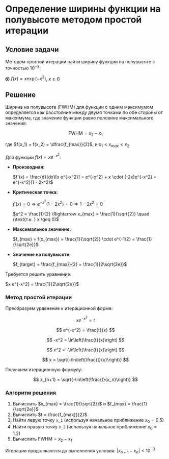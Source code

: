 # Определение ширины функции на полувысоте методом простой итерации

## Условие задачи

Методом простой итерации найти ширину функции на полувысоте с точностью $10^{-3}$:

**б)** $f(x) = x \exp(-x^2)$, $x \geq 0$

## Решение

Ширина на полувысоте (FWHM) для функции с одним максимумом определяется как расстояние между двумя точками по обе стороны от максимума, где значение функции равно половине максимального значения:

$$
\text{FWHM} = x_2 - x_1
$$

где $f(x_1) = f(x_2) = \dfrac{f_{max}}{2}$, и $x_1 < x_{max} < x_2$

Для функции $f(x) = x e^{-x^2}$:

- **Производная:**
  
  $f'(x) = \frac{d}{dx}[x e^{-x^2}] = e^{-x^2} + x \cdot (-2x)e^{-x^2} = e^{-x^2}(1 - 2x^2)$

- **Критическая точка:**
  
  $f'(x) = 0 \Rightarrow e^{-x^2}(1 - 2x^2) = 0 \Rightarrow 1 - 2x^2 = 0$
  
  $x^2 = \frac{1}{2} \Rightarrow x_{max} = \frac{1}{\sqrt{2}} \quad (\text{т.к. } x \geq 0)$

- **Максимальное значение:**
  
  $f_{max} = f(x_{max}) = \frac{1}{\sqrt{2}} \cdot e^{-1/2} = \frac{1}{\sqrt{2e}}$

- **Значение на полувысоте:**
  
  $f_{target} = \frac{f_{max}}{2} = \frac{1}{2\sqrt{2e}}$

Требуется решить уравнение:

$x e^{-x^2} = \frac{1}{2\sqrt{2e}}$

### Метод простой итерации

Преобразуем уравнение к итерационной форме:

$$
x e^{-x^2} = t
$$

$$
e^{-x^2} = \frac{t}{x}
$$

$$
-x^2 = \ln\left(\frac{t}{x}\right)
$$

$$
x^2 = -\ln\left(\frac{t}{x}\right)
$$

$$
x = \sqrt{-\ln\left(\frac{t}{x}\right)}
$$

Получаем итерационную формулу:

$$
x_{n+1} = \sqrt{-\ln\left(\frac{t}{x_n}\right)}
$$

### Алгоритм решения

1. Вычислить $x_{max} = \frac{1}{\sqrt{2}}$ и $f_{max} = \frac{1}{\sqrt{2e}}$
2. Вычислить $t = \frac{f_{max}}{2}$
3. Найти левую точку `x_1` (используя начальное приближение $x_0 = 0.5$)
4. Найти правую точку `x_2` (используя начальное приближение $x_0 = 1.2$)
5. Вычислить $\text{FWHM} = x_2 - x_1$
   
Итерации продолжаются до выполнения условия:
$|x_{n+1} - x_n| < 10^{-3}$

